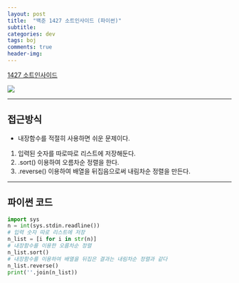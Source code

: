 ```yaml
---
layout: post
title:  "백준 1427 소트인사이드 (파이썬)"
subtitle:   
categories: dev
tags: boj
comments: true
header-img: 
---
```

[1427 소트인사이드](https://www.acmicpc.net/problem/1427)   
    
<img src="https://ataraxiady.github.io/assets/img/dev/boj/1427_1.PNG">

---
## 접근방식  
- 내장함수를 적절히 사용하면 쉬운 문제이다.  
1. 입력된 숫자를 따로따로 리스트에 저장해둔다.  
1. .sort() 이용하여 오름차순 정렬을 한다.  
1. .reverse() 이용하여 배열을 뒤집음으로써 내림차순 정렬을 만든다.


---

## 파이썬 코드
```python
import sys
n = int(sys.stdin.readline())
# 입력 숫자 따로 리스트에 저장
n_list = [i for i in str(n)]
# 내장함수를 이용한 오름차순 정렬
n_list.sort()
# 내장함수를 이용하여 배열을 뒤집은 결과는 내림차순 정렬과 같다
n_list.reverse()
print(''.join(n_list))
```